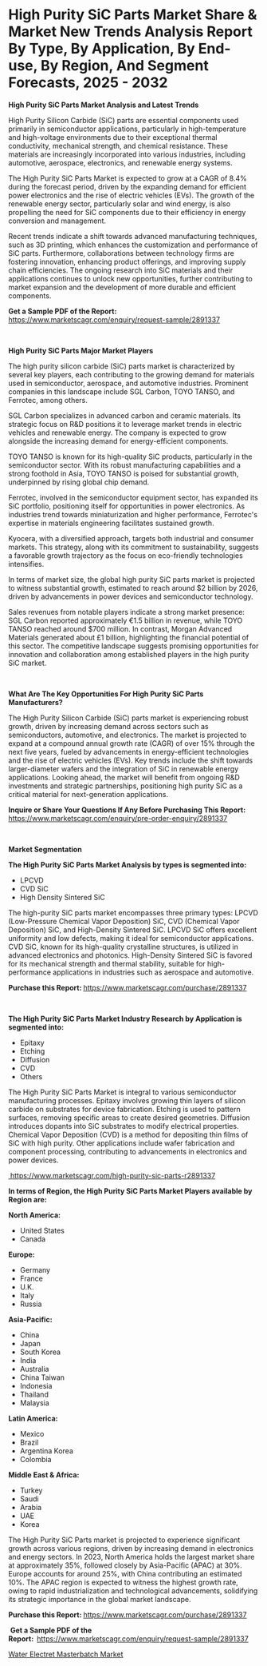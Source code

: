 <p><h1>High Purity SiC Parts Market Share & Market New Trends Analysis Report By Type, By Application, By End-use, By Region, And Segment Forecasts, 2025 - 2032</h1></p><p><strong>High Purity SiC Parts Market Analysis and Latest Trends</strong></p>
<p><p>High Purity Silicon Carbide (SiC) parts are essential components used primarily in semiconductor applications, particularly in high-temperature and high-voltage environments due to their exceptional thermal conductivity, mechanical strength, and chemical resistance. These materials are increasingly incorporated into various industries, including automotive, aerospace, electronics, and renewable energy systems.</p><p>The High Purity SiC Parts Market is expected to grow at a CAGR of 8.4% during the forecast period, driven by the expanding demand for efficient power electronics and the rise of electric vehicles (EVs). The growth of the renewable energy sector, particularly solar and wind energy, is also propelling the need for SiC components due to their efficiency in energy conversion and management.</p><p>Recent trends indicate a shift towards advanced manufacturing techniques, such as 3D printing, which enhances the customization and performance of SiC parts. Furthermore, collaborations between technology firms are fostering innovation, enhancing product offerings, and improving supply chain efficiencies. The ongoing research into SiC materials and their applications continues to unlock new opportunities, further contributing to market expansion and the development of more durable and efficient components.</p></p>
<p><strong>Get a Sample PDF of the Report:&nbsp;</strong> <a href="https://www.marketscagr.com/enquiry/request-sample/2891337?utm_campaign=2136&utm_medium=2&utm_source=Github&utm_content=ia&utm_term=14032025&utm_id=high-purity-sic-parts">https://www.marketscagr.com/enquiry/request-sample/2891337</a></p>
<p>&nbsp;</p>
<p><strong>High Purity SiC Parts Major Market Players</strong></p>
<p><p>The high purity silicon carbide (SiC) parts market is characterized by several key players, each contributing to the growing demand for materials used in semiconductor, aerospace, and automotive industries. Prominent companies in this landscape include SGL Carbon, TOYO TANSO, and Ferrotec, among others.</p><p>SGL Carbon specializes in advanced carbon and ceramic materials. Its strategic focus on R&D positions it to leverage market trends in electric vehicles and renewable energy. The company is expected to grow alongside the increasing demand for energy-efficient components.</p><p>TOYO TANSO is known for its high-quality SiC products, particularly in the semiconductor sector. With its robust manufacturing capabilities and a strong foothold in Asia, TOYO TANSO is poised for substantial growth, underpinned by rising global chip demand.</p><p>Ferrotec, involved in the semiconductor equipment sector, has expanded its SiC portfolio, positioning itself for opportunities in power electronics. As industries trend towards miniaturization and higher performance, Ferrotec's expertise in materials engineering facilitates sustained growth.</p><p>Kyocera, with a diversified approach, targets both industrial and consumer markets. This strategy, along with its commitment to sustainability, suggests a favorable growth trajectory as the focus on eco-friendly technologies intensifies.</p><p>In terms of market size, the global high purity SiC parts market is projected to witness substantial growth, estimated to reach around $2 billion by 2026, driven by advancements in power devices and semiconductor technology. </p><p>Sales revenues from notable players indicate a strong market presence: SGL Carbon reported approximately €1.5 billion in revenue, while TOYO TANSO reached around $700 million. In contrast, Morgan Advanced Materials generated about £1 billion, highlighting the financial potential of this sector. The competitive landscape suggests promising opportunities for innovation and collaboration among established players in the high purity SiC market.</p></p>
<p>&nbsp;</p>
<p><strong>What Are The Key Opportunities For High Purity SiC Parts Manufacturers?</strong></p>
<p><p>The High Purity Silicon Carbide (SiC) parts market is experiencing robust growth, driven by increasing demand across sectors such as semiconductors, automotive, and electronics. The market is projected to expand at a compound annual growth rate (CAGR) of over 15% through the next five years, fueled by advancements in energy-efficient technologies and the rise of electric vehicles (EVs). Key trends include the shift towards larger-diameter wafers and the integration of SiC in renewable energy applications. Looking ahead, the market will benefit from ongoing R&D investments and strategic partnerships, positioning high purity SiC as a critical material for next-generation applications.</p></p>
<p><strong>Inquire or Share Your Questions If Any Before Purchasing This Report:</strong> <a href="https://www.marketscagr.com/enquiry/pre-order-enquiry/2891337?utm_campaign=2136&utm_medium=2&utm_source=Github&utm_content=ia&utm_term=14032025&utm_id=high-purity-sic-parts">https://www.marketscagr.com/enquiry/pre-order-enquiry/2891337</a></p>
<p>&nbsp;</p>
<p><strong>Market Segmentation</strong></p>
<p><strong>The High Purity SiC Parts Market Analysis by types is segmented into:</strong></p>
<p><ul><li>LPCVD</li><li>CVD SiC</li><li>High Density Sintered SiC</li></ul></p>
<p><p>The high-purity SiC parts market encompasses three primary types: LPCVD (Low-Pressure Chemical Vapor Deposition) SiC, CVD (Chemical Vapor Deposition) SiC, and High-Density Sintered SiC. LPCVD SiC offers excellent uniformity and low defects, making it ideal for semiconductor applications. CVD SiC, known for its high-quality crystalline structures, is utilized in advanced electronics and photonics. High-Density Sintered SiC is favored for its mechanical strength and thermal stability, suitable for high-performance applications in industries such as aerospace and automotive.</p></p>
<p><strong>Purchase this Report:&nbsp;</strong><a href="https://www.marketscagr.com/purchase/2891337?utm_campaign=2136&utm_medium=2&utm_source=Github&utm_content=ia&utm_term=14032025&utm_id=high-purity-sic-parts">https://www.marketscagr.com/purchase/2891337</a></p>
<p>&nbsp;</p>
<p><strong>The High Purity SiC Parts Market Industry Research by Application is segmented into:</strong></p>
<p><ul><li>Epitaxy</li><li>Etching</li><li>Diffusion</li><li>CVD</li><li>Others</li></ul></p>
<p><p>The High Purity SiC Parts Market is integral to various semiconductor manufacturing processes. Epitaxy involves growing thin layers of silicon carbide on substrates for device fabrication. Etching is used to pattern surfaces, removing specific areas to create desired geometries. Diffusion introduces dopants into SiC substrates to modify electrical properties. Chemical Vapor Deposition (CVD) is a method for depositing thin films of SiC with high purity. Other applications include wafer fabrication and component processing, contributing to advancements in electronics and power devices.</p></p>
<p><a href="https://www.marketscagr.com/high-purity-sic-parts-r2891337?utm_campaign=2136&utm_medium=2&utm_source=Github&utm_content=ia&utm_term=14032025&utm_id=high-purity-sic-parts">&nbsp;https://www.marketscagr.com/high-purity-sic-parts-r2891337</a></p>
<p><strong>In terms of Region, the High Purity SiC Parts Market Players available by Region are:</strong></p>
<p>
    <p> <strong> North America: </strong>
        <ul>
            <li>United States</li>
            <li>Canada</li>
        </ul>
        </p> 
    <p> <strong> Europe: </strong>
        <ul>
            <li>Germany</li>
            <li>France</li>
            <li>U.K.</li>
            <li>Italy</li>
            <li>Russia</li>
        </ul>
        </p> 
    <p> <strong> Asia-Pacific: </strong>
        <ul>
            <li>China</li>
            <li>Japan</li>
            <li>South Korea</li>
            <li>India</li>
            <li>Australia</li>
            <li>China Taiwan</li>
            <li>Indonesia</li>
            <li>Thailand</li>
            <li>Malaysia</li>
        </ul>
        </p> 
    <p> <strong> Latin America: </strong>
        <ul>
            <li>Mexico</li>
            <li>Brazil</li>
            <li>Argentina Korea</li>
            <li>Colombia</li>
        </ul>
        </p> 
    <p> <strong> Middle East & Africa: </strong>
        <ul>
            <li>Turkey</li>
            <li>Saudi</li>
            <li>Arabia</li>
            <li>UAE</li>
            <li>Korea</li>
        </ul>
    </p>
    </p>
<p><p>The High Purity SiC Parts market is projected to experience significant growth across various regions, driven by increasing demand in electronics and energy sectors. In 2023, North America holds the largest market share at approximately 35%, followed closely by Asia-Pacific (APAC) at 30%. Europe accounts for around 25%, with China contributing an estimated 10%. The APAC region is expected to witness the highest growth rate, owing to rapid industrialization and technological advancements, solidifying its strategic importance in the global market landscape.</p></p>
<p><strong>Purchase this Report: </strong><a href="https://www.marketscagr.com/purchase/2891337?utm_campaign=2136&utm_medium=2&utm_source=Github&utm_content=ia&utm_term=14032025&utm_id=high-purity-sic-parts">https://www.marketscagr.com/purchase/2891337</a></p>
<p>&nbsp;<strong>Get a Sample PDF of the Report:&nbsp;&nbsp;</strong><a href="https://www.marketscagr.com/enquiry/request-sample/2891337?utm_campaign=2136&utm_medium=2&utm_source=Github&utm_content=ia&utm_term=14032025&utm_id=high-purity-sic-parts">https://www.marketscagr.com/enquiry/request-sample/2891337</a></p>
<p><strong></strong></p>
<p><p><a href="https://github.com/tona7vba/Market-Research-Report-List-1/blob/main/water-electret-masterbatch-market.md?utm_campaign=2136&utm_medium=2&utm_source=Github&utm_content=ia&utm_term=14032025&utm_id=high-purity-sic-parts">Water Electret Masterbatch Market</a></p></p>